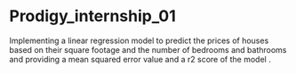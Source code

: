 # Prodigy_internship_01

Implementing a linear regression model to predict the prices of houses based on their square footage and the number of bedrooms and bathrooms and providing a mean squared error value and a r2 score of the model .

